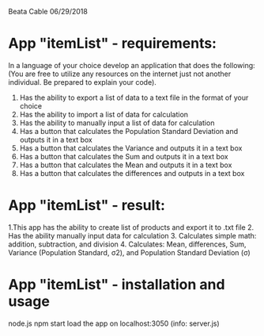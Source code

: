 Beata Cable 06/29/2018

# App "itemList" - requirements:
In a language of your choice develop an application that does the following:
(You are free to utilize any resources on the internet just not another individual.
Be prepared to explain your code).

1) Has the ability to export a list of data to a text file in the format of your choice
2) Has the ability to import a list of data for calculation
3) Has the ability to manually input a list of data for calculation
4) Has a button that calculates the Population Standard Deviation and outputs it in a text box
5) Has a button that calculates the Variance and outputs it in a text box
6) Has a button that calculates the Sum and outputs it in a text box
7) Has a button that calculates the Mean and outputs it in a text box
8) Has a button that calculates the differences and outputs in a text box


# App "itemList" - result:
1.This app has the ability to create list of products and export it to .txt file
2. Has the ability manually input data for calculation
3. Calculates simple math: addition, subtraction, and division
4. Calculates: Mean, differences, Sum, Variance (Population Standard, σ2), and Population Standard Deviation (σ)

# App "itemList" - installation and usage
node.js
npm start
load the app on localhost:3050 (info: server.js)
